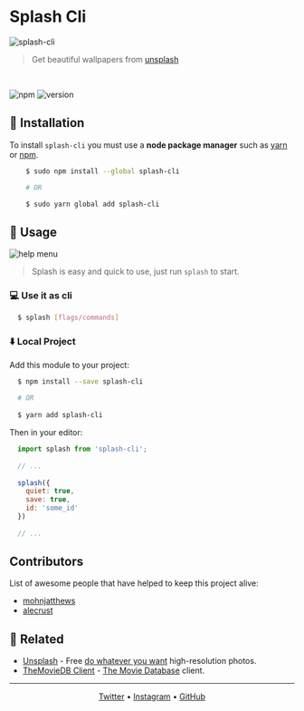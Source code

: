 # Splash Cli

![splash-cli](https://user-images.githubusercontent.com/16429579/35586570-79300ae8-05fb-11e8-8d37-17ff8cb6fa85.gif)
> Get beautiful wallpapers from [unsplash](uwebsite)

<br>

<!-- badges -->
![npm](https://img.shields.io/npm/dt/splash-cli.svg?style=for-the-badge)
![version](https://img.shields.io/github/package-json/v/splash-cli/splash-cli.svg?style=for-the-badge)


<!-- /badges -->


## :floppy_disk: Installation
To install `splash-cli` you must use a **node package manager** such as [yarn](/Rawnly/splash-cli/blob/master/yarn) or [npm](/Rawnly/splash-cli/blob/master/npm).

```bash
	$ sudo npm install --global splash-cli

	# OR

	$ sudo yarn global add splash-cli
```

## :paw_prints: Usage
![help menu][help]
> Splash is easy and quick to use, just run `splash` to start.

### :computer: Use it as **cli**
```sh
  $ splash [flags/commands]
```

### :arrow_down:  Local Project
Add this module to your project:
```sh
  $ npm install --save splash-cli
  
  # OR
  
  $ yarn add splash-cli
```

Then  in your editor: 
```javascript
  import splash from 'splash-cli'; 
  
  // ...
  
  splash({
    quiet: true,
    save: true,
    id: 'some_id'
  })
  
  // ...
```

## Contributors
 List of awesome people that have helped to keep this project alive:
- [mohnjatthews](http://github.com/mohnjatthews)
- [alecrust](http://github.com/alecrust)

## :space_invader: Related
- [Unsplash](https://unsplash.com/) - Free [do whatever you want](https://unsplash.com/license) high-resolution photos.
- [TheMovieDB Client](https://github.com/rawnly/tmdb-cli) - [The Movie Database](https://themoviedb.org) client.

--------
<p align="center">
	<a href="https://twitter.com/rawnlydev">Twitter</a> • <a href="https://instagram.com/fede.vitale">Instagram</a>  • <a href="https://github.com/rawnly">GitHub</a> 
</p>

[uwebsite]: https://unsplash.com
[desk]: https://github.com/rawnly/splashdesktop
[oh-my-zsh]: https://github.com/robbyrussell/oh-my-zsh
[hyper]: https://github.com/zeit/hyper
[old-branch]: https://github.com/rawnly/splash-cli/tree/node%3C%3D7
[sample]: https://i.imgur.com/o0eXz6F.gif
[help]: https://user-images.githubusercontent.com/16429579/33238956-68de7c6a-d298-11e7-841d-2da1c624fce8.png